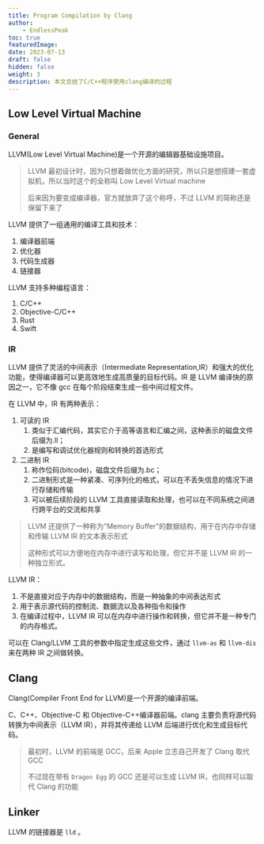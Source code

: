 ```yaml
---
title: Program Compilation by Clang
author:
    - EndlessPeak
toc: true
featuredImage:
date: 2023-07-13
draft: false
hidden: false
weight: 3
description: 本文总结了C/C++程序使用clang编译的过程
---
```


## Low Level Virtual Machine


### General

LLVM(Low Level Virtual Machine)是一个开源的编辑器基础设施项目。

> LLVM 最初设计时，因为只想着做优化方面的研究，所以只是想搭建一套虚拟机，所以当时这个的全称叫 Low Level Virtual machine
>
> 后来因为要变成编译器，官方就放弃了这个称呼，不过 LLVM 的简称还是保留下来了

LLVM 提供了一组通用的编译工具和技术：

1.  编译器前端
2.  优化器
3.  代码生成器
4.  链接器

LLVM 支持多种编程语言：

1.  C/C++
2.  Objective-C/C++
3.  Rust
4.  Swift


### IR

LLVM 提供了灵活的中间表示（Intermediate Representation,IR）和强大的优化功能，使得编译器可以更高效地生成高质量的目标代码。IR 是 LLVM 编译快的原因之一，它不像 gcc 在每个阶段结束生成一些中间过程文件。

在 LLVM 中，IR 有两种表示：

1.  可读的 IR
    1.  类似于汇编代码，其实它介于高等语言和汇编之间，这种表示的磁盘文件后缀为.ll；
    2.  是编写和调试优化器规则和转换的首选形式
2.  二进制 IR
    1.  称作位码(bitcode)，磁盘文件后缀为.bc；
    2.  二进制形式是一种紧凑、可序列化的格式，可以在不丢失信息的情况下进行存储和传输
    3.  可以被后续阶段的 LLVM 工具直接读取和处理，也可以在不同系统之间进行跨平台的交流和共享

> LLVM 还提供了一种称为"Memory Buffer"的数据结构，用于在内存中存储和传输 LLVM IR 的文本表示形式
>
> 这种形式可以方便地在内存中进行读写和处理，但它并不是 LLVM IR 的一种独立形式。

LLVM IR：

1.  不是直接对应于内存中的数据结构，而是一种抽象的中间表达形式
2.  用于表示源代码的控制流、数据流以及各种指令和操作
3.  在编译过程中，LLVM IR 可以在内存中进行操作和转换，但它并不是一种专门的内存格式。

可以在 Clang/LLVM 工具的参数中指定生成这些文件，通过 `llvm-as` 和 `llvm-dis` 来在两种 IR 之间做转换。


## Clang

Clang(Compiler Front End for LLVM)是一个开源的编译前端。

C、C++、Objective-C 和 Objective-C++编译器前端。clang 主要负责将源代码转换为中间表示（LLVM IR），并将其传递给 LLVM 后端进行优化和生成目标代码。

> 最初时，LLVM 的前端是 GCC，后来 Apple 立志自己开发了 Clang 取代 GCC
>
> 不过现在带有 `Dragon Egg` 的 GCC 还是可以生成 LLVM IR，也同样可以取代 Clang 的功能


## Linker

LLVM 的链接器是 `lld` 。
